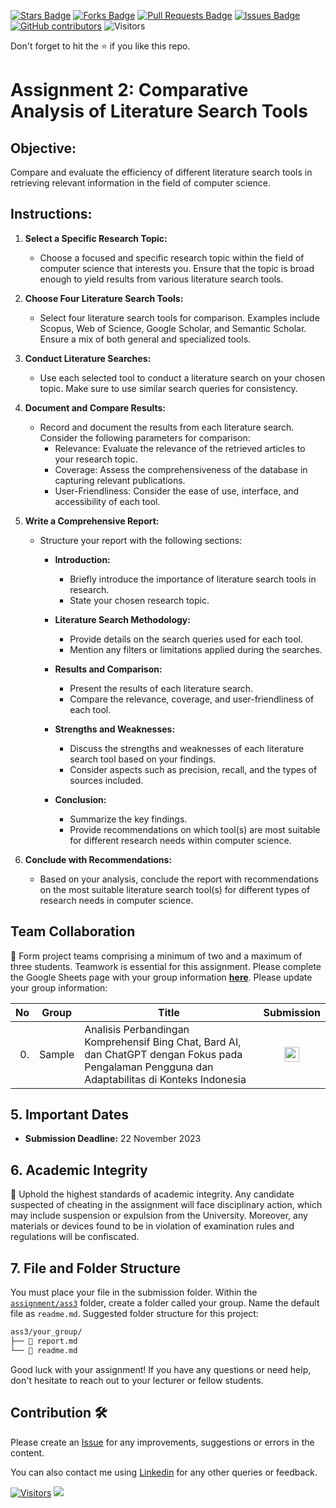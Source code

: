 <a href="https://github.com/drshahizan/AI-Innovation/stargazers"><img src="https://img.shields.io/github/stars/drshahizan/AI-Innovation" alt="Stars Badge"/></a>
<a href="https://github.com/drshahizan/AI-Innovation/network/members"><img src="https://img.shields.io/github/forks/drshahizan/AI-Innovation" alt="Forks Badge"/></a>
<a href="https://github.com/drshahizan/AI-Innovation/pulls"><img src="https://img.shields.io/github/issues-pr/drshahizan/AI-Innovation" alt="Pull Requests Badge"/></a>
<a href="https://github.com/drshahizan/AI-Innovation"><img src="https://img.shields.io/github/issues/drshahizan/AI-Innovation" alt="Issues Badge"/></a>
<a href="https://github.com/drshahizan/AI-Innovation/graphs/contributors"><img alt="GitHub contributors" src="https://img.shields.io/github/contributors/drshahizan/AI-Innovation?color=2b9348"></a>
![Visitors](https://api.visitorbadge.io/api/visitors?path=https%3A%2F%2Fgithub.com%2Fdrshahizan%2FAI-Innovation&labelColor=%23d9e3f0&countColor=%23697689&style=flat)

Don't forget to hit the :star: if you like this repo.

# Assignment 2: Comparative Analysis of Literature Search Tools


## Objective:
Compare and evaluate the efficiency of different literature search tools in retrieving relevant information in the field of computer science.

## Instructions:

1. **Select a Specific Research Topic:**
   - Choose a focused and specific research topic within the field of computer science that interests you. Ensure that the topic is broad enough to yield results from various literature search tools.

2. **Choose Four Literature Search Tools:**
   - Select four literature search tools for comparison. Examples include Scopus, Web of Science, Google Scholar, and Semantic Scholar. Ensure a mix of both general and specialized tools.

3. **Conduct Literature Searches:**
   - Use each selected tool to conduct a literature search on your chosen topic. Make sure to use similar search queries for consistency.

4. **Document and Compare Results:**
   - Record and document the results from each literature search. Consider the following parameters for comparison:
     - Relevance: Evaluate the relevance of the retrieved articles to your research topic.
     - Coverage: Assess the comprehensiveness of the database in capturing relevant publications.
     - User-Friendliness: Consider the ease of use, interface, and accessibility of each tool.

5. **Write a Comprehensive Report:**
   - Structure your report with the following sections:
     - **Introduction:**
       - Briefly introduce the importance of literature search tools in research.
       - State your chosen research topic.

     - **Literature Search Methodology:**
       - Provide details on the search queries used for each tool.
       - Mention any filters or limitations applied during the searches.

     - **Results and Comparison:**
       - Present the results of each literature search.
       - Compare the relevance, coverage, and user-friendliness of each tool.

     - **Strengths and Weaknesses:**
       - Discuss the strengths and weaknesses of each literature search tool based on your findings.
       - Consider aspects such as precision, recall, and the types of sources included.

     - **Conclusion:**
       - Summarize the key findings.
       - Provide recommendations on which tool(s) are most suitable for different research needs within computer science.

6. **Conclude with Recommendations:**
   - Based on your analysis, conclude the report with recommendations on the most suitable literature search tool(s) for different types of research needs in computer science.


## Team Collaboration
🚀 Form project teams comprising a minimum of two and a maximum of three students. Teamwork is essential for this assignment. Please complete the Google Sheets page with your group information [**here**](https://docs.google.com/spreadsheets/d/1tAnUHQd5M5c7zkO8qUQbfIthm5echltQCH52H2UBGr4/edit#gid=1640371957). Please update your group information:

| No | Group |  Title | Submission | 
| -----: |  ------ | ----- |  :-----: |  
| 0. | Sample  |  Analisis Perbandingan Komprehensif Bing Chat, Bard AI, dan ChatGPT dengan Fokus pada Pengalaman Pengguna dan Adaptabilitas di Konteks Indonesia |<a href="./sample/readme.md" ><img src="../../images/answer.png" width="24px" height="24px" ></a> | 



## 5. Important Dates
- **Submission Deadline:** 22 November 2023

## 6. Academic Integrity
🚫 Uphold the highest standards of academic integrity. Any candidate suspected of cheating in the assignment will face disciplinary action, which may include suspension or expulsion from the University. Moreover, any materials or devices found to be in violation of examination rules and regulations will be confiscated.

## 7. File and Folder Structure 

You must place your file in the submission folder. Within the [`assignment/ass3`](https://github.com/drshahizan/AI-Innovation/edit/main/assignment/ass3) folder, create a folder called your group. Name the default file as `readme.md`. Suggested folder structure for this project:

```html
ass3/your_group/
├── 📄 report.md
└── 📄 readme.md
```

Good luck with your assignment! If you have any questions or need help, don't hesitate to reach out to your lecturer or fellow students.


## Contribution 🛠️
Please create an [Issue](https://github.com/drshahizan/AI-Innovation/issues) for any improvements, suggestions or errors in the content.

You can also contact me using [Linkedin](https://www.linkedin.com/in/drshahizan/) for any other queries or feedback.

[![Visitors](https://api.visitorbadge.io/api/visitors?path=https%3A%2F%2Fgithub.com%2Fdrshahizan&labelColor=%23697689&countColor=%23555555&style=plastic)](https://visitorbadge.io/status?path=https%3A%2F%2Fgithub.com%2Fdrshahizan)
![](https://hit.yhype.me/github/profile?user_id=81284918)
